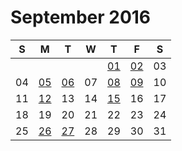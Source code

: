 # September 2016

| S  | M  | T  | W  | T  | F  | S  |
|----|----|----|----|----|----|----|
|    |    |    |    | [01](01.md) | [02](02.md) | 03 |
| 04 | [05](05.md) | [06](06.md) | 07 | [08](08.md) | [09](09.md) | 10 |
| 11 | [12](12.md) | 13 | 14 | [15](15.md) | 16 | 17 |
| 18 | 19 | 20 | 21 | 22 | 23 | 24 |
| 25 | [26](26.md) | [27](27.md) | 28 | 29 | 30 | 31 |
